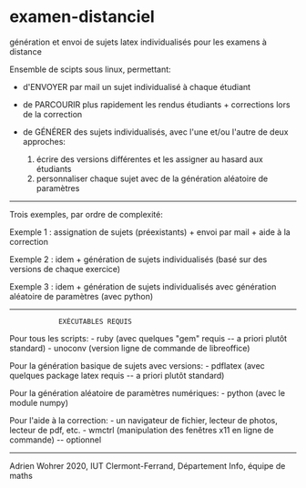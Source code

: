 # examen-distanciel
génération et envoi de sujets latex individualisés pour les examens à distance

Ensemble de scipts sous linux, permettant:

- d'ENVOYER par mail un sujet individualisé à chaque étudiant

- de PARCOURIR plus rapidement les rendus étudiants + corrections lors de la correction

- de GÉNÉRER des sujets individualisés, avec l'une et/ou l'autre de deux approches:
    1) écrire des versions différentes et les assigner au hasard aux étudiants
    2) personnaliser chaque sujet avec de la génération aléatoire de paramètres
    
-------------------------------------------------------------

Trois exemples, par ordre de complexité:

Exemple 1 : assignation de sujets (préexistants) + envoi par mail + aide à la correction

Exemple 2 : idem + génération de sujets individualisés (basé sur des versions de chaque exercice)

Exemple 3 : idem + génération de sujets individualisés avec génération aléatoire de paramètres (avec python)

-------------------------------------------------------------
                EXÉCUTABLES REQUIS

Pour tous les scripts:
    - ruby (avec quelques "gem" requis -- a priori plutôt standard)
    - unoconv (version ligne de commande de libreoffice)

Pour la génération basique de sujets avec versions:
    - pdflatex (avec quelques package latex requis -- a priori plutôt standard)

Pour la génération aléatoire de paramètres numériques:
    - python (avec le module numpy)

Pour l'aide à la correction:
    - un navigateur de fichier, lecteur de photos, lecteur de pdf, etc.
    - wmctrl (manipulation des fenêtres x11 en ligne de commande) -- optionnel

-------------------------------------------------------------
Adrien Wohrer 2020, IUT Clermont-Ferrand, Département Info, équipe de maths

